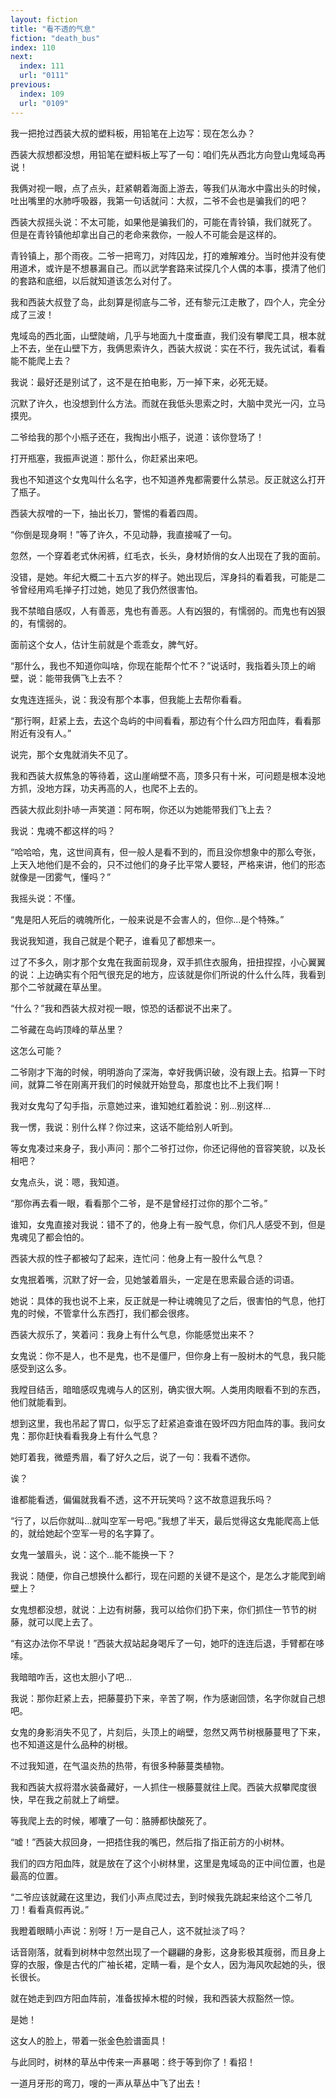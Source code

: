 ```yaml
---
layout: fiction
title: "看不透的气息"
fiction: "death_bus"
index: 110
next:
  index: 111
  url: "0111"
previous:
  index: 109
  url: "0109"
---
```

我一把抢过西装大叔的塑料板，用铅笔在上边写：现在怎么办？

西装大叔想都没想，用铅笔在塑料板上写了一句：咱们先从西北方向登山鬼域岛再说！

我俩对视一眼，点了点头，赶紧朝着海面上游去，等我们从海水中露出头的时候，吐出嘴里的水肺呼吸器，我第一句话就问：大叔，二爷不会也是骗我们的吧？

西装大叔摇头说：不太可能，如果他是骗我们的，可能在青铃镇，我们就死了。 但是在青铃镇他却拿出自己的老命来救你，一般人不可能会是这样的。

青铃镇上，那个雨夜。二爷一把弯刀，对阵囚龙，打的难解难分。当时他并没有使用道术，或许是不想暴漏自己。而以武学套路来试探几个人偶的本事，摸清了他们的套路和底细，以后就知道该怎么对付了。

我和西装大叔登了岛，此刻算是彻底与二爷，还有黎元江走散了，四个人，完全分成了三波！

鬼域岛的西北面，山壁陡峭，几乎与地面九十度垂直，我们没有攀爬工具，根本就上不去，坐在山壁下方，我俩思索许久，西装大叔说：实在不行，我先试试，看看能不能爬上去？

我说：最好还是别试了，这不是在拍电影，万一掉下来，必死无疑。

沉默了许久，也没想到什么方法。而就在我低头思索之时，大脑中灵光一闪，立马摸兜。

二爷给我的那个小瓶子还在，我掏出小瓶子，说道：该你登场了！

打开瓶塞，我振声说道：那什么，你赶紧出来吧。

我也不知道这个女鬼叫什么名字，也不知道养鬼都需要什么禁忌。反正就这么打开了瓶子。

西装大叔噌的一下，抽出长刀，警惕的看着四周。

“你倒是现身啊！”等了许久，不见动静，我直接喊了一句。

忽然，一个穿着老式休闲裤，红毛衣，长头，身材娇俏的女人出现在了我的面前。

没错，是她。年纪大概二十五六岁的样子。她出现后，浑身抖的看着我，可能是二爷曾经用鸡毛掸子打过她，她见了我仍然很害怕。

我不禁暗自感叹，人有善恶，鬼也有善恶。人有凶狠的，有懦弱的。而鬼也有凶狠的，有懦弱的。

面前这个女人，估计生前就是个乖乖女，脾气好。

“那什么，我也不知道你叫啥，你现在能帮个忙不？”说话时，我指着头顶上的峭壁，说：能带我俩飞上去不？

女鬼连连摇头，说：我没有那个本事，但我能上去帮你看看。

“那行啊，赶紧上去，去这个岛屿的中间看看，那边有个什么四方阳血阵，看看那附近有没有人。”

说完，那个女鬼就消失不见了。

我和西装大叔焦急的等待着，这山崖峭壁不高，顶多只有十米，可问题是根本没地方抓，没地方踩，功夫再高的人，也爬不上去的。

西装大叔此刻扑哧一声笑道：阿布啊，你还以为她能带我们飞上去？

我说：鬼魂不都这样的吗？

“哈哈哈，鬼，这世间真有，但一般人是看不到的，而且没你想象中的那么夸张，上天入地他们是不会的，只不过他们的身子比平常人要轻，严格来讲，他们的形态就像是一团雾气，懂吗？”

我摇头说：不懂。

“鬼是阳人死后的魂魄所化，一般来说是不会害人的，但你...是个特殊。”

我说我知道，我自己就是个靶子，谁看见了都想来一。

过了不多久，刚才那个女鬼在我面前现身，双手抓住衣服角，扭扭捏捏，小心翼翼的说：上边确实有个阳气很充足的地方，应该就是你们所说的什么什么阵，我看到那个二爷就藏在草丛里。

“什么？”我和西装大叔对视一眼，惊恐的话都说不出来了。

二爷藏在岛屿顶峰的草丛里？

这怎么可能？

二爷刚才下海的时候，明明游向了深海，幸好我俩识破，没有跟上去。掐算一下时间，就算二爷在刚离开我们的时候就开始登岛，那度也比不上我们啊！

我对女鬼勾了勾手指，示意她过来，谁知她红着脸说：别...别这样...

我一愣，我说：别什么样？你过来，这话不能给别人听到。

等女鬼凑过来身子，我小声问：那个二爷打过你，你还记得他的音容笑貌，以及长相吧？

女鬼点头，说：嗯，我知道。

“那你再去看一眼，看看那个二爷，是不是曾经打过你的那个二爷。”

谁知，女鬼直接对我说：错不了的，他身上有一股气息，你们凡人感受不到，但是鬼魂见了都会怕的。

西装大叔的性子都被勾了起来，连忙问：他身上有一股什么气息？

女鬼抿着嘴，沉默了好一会，见她皱着眉头，一定是在思索最合适的词语。

她说：具体的我也说不上来，反正就是一种让魂魄见了之后，很害怕的气息，他打鬼的时候，不管拿什么东西打，我们都会很疼。

西装大叔乐了，笑着问：我身上有什么气息，你能感觉出来不？

女鬼说：你不是人，也不是鬼，也不是僵尸，但你身上有一股树木的气息，我只能感受到这么多。

我瞠目结舌，暗暗感叹鬼魂与人的区别，确实很大啊。人类用肉眼看不到的东西，他们就能看到。

想到这里，我也吊起了胃口，似乎忘了赶紧追查谁在毁坏四方阳血阵的事。我问女鬼：那你赶快看看我身上有什么气息？

她盯着我，微蹙秀眉，看了好久之后，说了一句：我看不透你。

诶？

谁都能看透，偏偏就我看不透，这不开玩笑吗？这不故意逗我乐吗？

“行了，以后你就叫...就叫空军一号吧。”我想了半天，最后觉得这女鬼能爬高上低的，就给她起个空军一号的名字算了。

女鬼一皱眉头，说：这个...能不能换一下？

我说：随便，你自己想换什么都行，现在问题的关键不是这个，是怎么才能爬到峭壁上？

女鬼想都没想，就说：上边有树藤，我可以给你们扔下来，你们抓住一节节的树藤，就可以爬上去了。

“有这办法你不早说！”西装大叔站起身喝斥了一句，她吓的连连后退，手臂都在哆嗦。

我暗暗咋舌，这也太胆小了吧...

我说：那你赶紧上去，把藤蔓扔下来，辛苦了啊，作为感谢回馈，名字你就自己想吧。

女鬼的身影消失不见了，片刻后，头顶上的峭壁，忽然又两节树根藤蔓甩了下来，也不知道这是什么品种的树根。

不过我知道，在气温炎热的热带，有很多种藤蔓类植物。

我和西装大叔将潜水装备藏好，一人抓住一根藤蔓就往上爬。西装大叔攀爬度很快，早在我之前就上了峭壁。

等我爬上去的时候，嘟囔了一句：胳膊都快酸死了。

“嘘！”西装大叔回身，一把捂住我的嘴巴，然后指了指正前方的小树林。

我们的四方阳血阵，就是放在了这个小树林里，这里是鬼域岛的正中间位置，也是最高的位置。

“二爷应该就藏在这里边，我们小声点爬过去，到时候我先跳起来给这个二爷几刀！看看真假再说。”

我瞪着眼睛小声说：别呀！万一是自己人，这不就扯淡了吗？

话音刚落，就看到树林中忽然出现了一个翩翩的身影，这身影极其瘦弱，而且身上穿的衣服，像是古代的广袖长裙，定睛一看，是个女人，因为海风吹起她的头，很长很长。

就在她走到四方阳血阵前，准备拔掉木棍的时候，我和西装大叔豁然一惊。

是她！

这女人的脸上，带着一张金色脸谱面具！

与此同时，树林的草丛中传来一声暴喝：终于等到你了！看招！

一道月牙形的弯刀，嗖的一声从草丛中飞了出去！